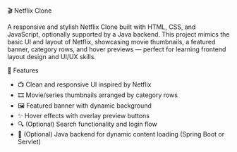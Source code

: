 🎬 Netflix Clone

A responsive and stylish Netflix Clone built with HTML, CSS, and 
JavaScript, optionally supported by a Java backend. 
This project mimics the basic UI and layout of Netflix, showcasing movie thumbnails, 
a featured banner, category rows, and hover previews — perfect for learning frontend layout design and UI/UX skills.

🚀 Features

- 📺 Clean and responsive UI inspired by Netflix
- 🎞️ Movie/series thumbnails arranged by category rows
- 🖼️ Featured banner with dynamic background
- ✨ Hover effects with overlay preview buttons
- 🔍 (Optional) Search functionality and login flow
- 🧩 (Optional) Java backend for dynamic content loading (Spring Boot or Servlet)


